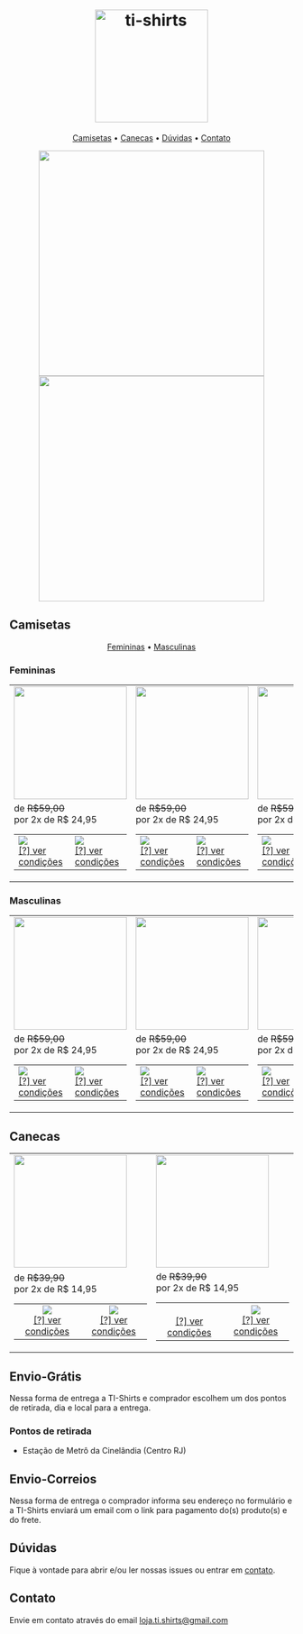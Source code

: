 <h1 align="center"><img src="https://github.com/ti-shirts/store/blob/master/src/logo-ti-shirt.png" width="200" alt="ti-shirts"></h1>


<p align="center">
    <a href="#camisetas">Camisetas</a> &bull;
    <a href="#canecas">Canecas</a> &bull;
    <a href="#dúvidas">Dúvidas</a> &bull;
    <a href="#contato">Contato</a>
</p>

<p align="center">
<img src="https://github.com/ti-shirts/store/blob/master/src/banner-1.png" width="400">
<img src="https://github.com/ti-shirts/store/blob/master/src/banner-2.png" width="400">
</p>


## Camisetas
<p align="center">
    <a href="##femininas">Femininas</a> &bull;
    <a href="##masculinas">Masculinas</a>
</p>

### Femininas
<table>
<tr>
    <td><img src="https://github.com/ti-shirts/store/blob/master/src/camisa-gitignore_feminina.jpg" width="200"></td>
    <td><img src="https://github.com/ti-shirts/store/blob/master/src/camisa-npm-i-ti-shirt_feminina.jpg" width="200"></td>
    <td><img src="https://github.com/ti-shirts/store/blob/master/src/camisa-react-native_feminina.jpg" width="200"></td>
    <td><img src="https://github.com/ti-shirts/store/blob/master/src/camisa-we-can-code-it.jpg" width="200"></td>
</tr>
<tr>
    <td>
         de <strike>R$59,00</strike><br>por 2x de R$ 24,95<br>
         <table align="center">
            <tr>
                <td>
                    <a target="_blank" href="https://docs.google.com/forms/d/e/1FAIpQLSfG1H36-kgR_3bGHqgaEYPmQULgmLJS31LUlMzRR3wlHpLkOg/viewform?usp=sf_link">
                    <img src="https://github.com/ti-shirts/store/blob/master/src/btn-frete-gratis.png"></a><br>
                    <a href="#envio-grátis">[?] ver condições</a><br>
                </td>
                <td>
                    <a target="_blank" href="https://docs.google.com/forms/d/e/1FAIpQLSd0JtjpRru6U-omHFN8-OCjCIYTD_BKRtkvdWIYUzBEGICTfQ/viewform?usp=sf_link">
                        <img src="https://github.com/ti-shirts/store/blob/master/src/btn-frete-padrao.jpg"></a><br>
                    <a href="#envio-correios">[?] ver condições</a>
                </td>
            </tr>
        </table>
    </td>
    <td>
         de <strike>R$59,00</strike><br>por 2x de R$ 24,95<br>
         <table align="center">
            <tr>
                <td>
                    <a target="_blank" href="https://docs.google.com/forms/d/e/1FAIpQLSed8V8frurBuZuMWOH-8vCozKkrq_6MPPafCVi0jAU7tFN5fQ/viewform?usp=sf_link">
                    <img src="https://github.com/ti-shirts/store/blob/master/src/btn-frete-gratis.png"></a><br>
                    <a href="#envio-grátis">[?] ver condições</a><br>
                </td>
                <td>
                    <a target="_blank" href="https://docs.google.com/forms/d/e/1FAIpQLSc4ifpMAfu_pb4RO3b4qiJ4L155JUVjH7bJmaWI4vuN52M6gA/viewform?usp=sf_link">
                        <img src="https://github.com/ti-shirts/store/blob/master/src/btn-frete-padrao.jpg"></a><br>
                    <a href="#envio-correios">[?] ver condições</a>
                </td>
            </tr>
        </table>
    </td>
    <td>
         de <strike>R$59,00</strike><br>por 2x de R$ 24,95<br>
         <table align="center">
            <tr>
                <td>
                    <a target="_blank" href="https://docs.google.com/forms/d/e/1FAIpQLScagMs1YVJqk1aQwDGGraWzoV7tSowm35wErMxcl3je1s0QXA/viewform?usp=sf_link">
                    <img src="https://github.com/ti-shirts/store/blob/master/src/btn-frete-gratis.png"></a><br>
                    <a href="#envio-grátis">[?] ver condições</a><br>
                </td>
                <td>
                    <a target="_blank" href="https://docs.google.com/forms/d/e/1FAIpQLSec9G-bxZHDHKwS9ME06Kn3gaUmcc8gf2vUTUgKDl2qKgmQDQ/viewform?usp=sf_link">
                        <img src="https://github.com/ti-shirts/store/blob/master/src/btn-frete-padrao.jpg"></a><br>
                    <a href="#envio-correios">[?] ver condições</a>
                </td>
            </tr>
        </table>
    </td>
    <td>
         de <strike>R$59,00</strike><br>por 2x de R$ 24,95<br>
         <table align="center">
            <tr>
                <td>
                    <a target="_blank" href="https://docs.google.com/forms/d/e/1FAIpQLSf7xzPe-DzzLgdEgGpOr6vfTEiPemW1wsqoeKqCitzqgUq6zg/viewform?usp=sf_link">
                    <img src="https://github.com/ti-shirts/store/blob/master/src/btn-frete-gratis.png"></a><br>
                    <a href="#envio-grátis">[?] ver condições</a><br>
                </td>
                <td>
                    <a target="_blank" href="https://docs.google.com/forms/d/e/1FAIpQLSc0NBUw1U-7THdzAsjCa0zg5ryqnUR3uh5OubnWSyUrK5Wk0A/viewform?usp=sf_link">
                        <img src="https://github.com/ti-shirts/store/blob/master/src/btn-frete-padrao.jpg"></a><br>
                    <a href="#envio-correios">[?] ver condições</a>
                </td>
            </tr>
        </table>
    </td>
</tr>
</table>

### Masculinas
<table>
<tr>
    <td><img src="https://github.com/ti-shirts/store/blob/master/src/camisa-gitignore.jpg" width="200"></td>
    <td><img src="https://github.com/ti-shirts/store/blob/master/src/camisa-js&&(...).jpg" width="200"></td>
    <td><img src="https://github.com/ti-shirts/store/blob/master/src/camisa-npm-i-ti-shirt.jpg" width="200"></td>
    <td><img src="https://github.com/ti-shirts/store/blob/master/src/camisa-react-native.jpg" width="200"></td>
</tr>
<tr>
    <td>
         de <strike>R$59,00</strike><br>por 2x de R$ 24,95<br>
         <table align="center">
            <tr>
                <td>
                    <a target="_blank" href="https://docs.google.com/forms/d/e/1FAIpQLSdfnyoD2ijK1LyuA22tFc3gsZcFUX8UD2yTAgGDGHePuXmLhQ/viewform?usp=sf_link">
                    <img src="https://github.com/ti-shirts/store/blob/master/src/btn-frete-gratis.png"></a><br>
                    <a href="#envio-grátis">[?] ver condições</a><br>
                </td>
                <td>
                    <a target="_blank" href="https://docs.google.com/forms/d/e/1FAIpQLSfkZJGc5jepLOlBLrQuGpYMkEjCAw-MmgbHE7l954GOfoPn3w/viewform?usp=sf_link">
                        <img src="https://github.com/ti-shirts/store/blob/master/src/btn-frete-padrao.jpg"></a><br>
                    <a href="#envio-correios">[?] ver condições</a>
                </td>
            </tr>
        </table>
    </td>
    <td>
         de <strike>R$59,00</strike><br>por 2x de R$ 24,95<br>
         <table align="center">
            <tr>
                <td>
                    <a target="_blank" href="https://docs.google.com/forms/d/e/1FAIpQLSdkfgtHypwnJKFeflMkkwLrEFhLO9YXapJZOrUe4Kvft0HVlA/viewform?usp=sf_link">
                    <img src="https://github.com/ti-shirts/store/blob/master/src/btn-frete-gratis.png"></a><br>
                    <a href="#envio-grátis">[?] ver condições</a><br>
                </td>
                <td>
                    <a target="_blank" href="https://docs.google.com/forms/d/e/1FAIpQLSfxdYOpCId9uX7UEgE4ytYdmRWdGFVYm7I0Dg-7lrLSqtXEnw/viewform?usp=sf_link">
                        <img src="https://github.com/ti-shirts/store/blob/master/src/btn-frete-padrao.jpg"></a><br>
                    <a href="#envio-correios">[?] ver condições</a>
                </td>
            </tr>
        </table>
    </td>
    <td>
         de <strike>R$59,00</strike><br>por 2x de R$ 24,95<br>
         <table align="center">
            <tr>
                <td>
                    <a target="_blank" href="https://docs.google.com/forms/d/e/1FAIpQLSdAMuqTMEu8NkCUysPdsHr10u3ZGMPFAc3ETE1mF2tunUHLwg/viewform?usp=sf_link">
                    <img src="https://github.com/ti-shirts/store/blob/master/src/btn-frete-gratis.png"></a><br>
                    <a href="#envio-grátis">[?] ver condições</a><br>
                </td>
                <td>
                    <a target="_blank" href="https://docs.google.com/forms/d/e/1FAIpQLSdzCqspIZVgvyHKoPo0gWUtuDxP4F0nj0JceOoj3zzNDDwJDQ/viewform?usp=sf_link">
                        <img src="https://github.com/ti-shirts/store/blob/master/src/btn-frete-padrao.jpg"></a><br>
                    <a href="#envio-correios">[?] ver condições</a>
                </td>
            </tr>
        </table>
    </td>
    <td>
         de <strike>R$59,00</strike><br>por 2x de R$ 24,95<br>
         <table align="center">
            <tr>
                <td>
                    <a target="_blank" href="https://docs.google.com/forms/d/e/1FAIpQLSdq8c24XIuPQ_H0nxL1VoqnW0BFKVcjJxxX_2bqZZw1LOqlFA/viewform?usp=sf_link">
                    <img src="https://github.com/ti-shirts/store/blob/master/src/btn-frete-gratis.png"></a><br>
                    <a href="#envio-grátis">[?] ver condições</a><br>
                </td>
                <td>
                    <a target="_blank" href="https://docs.google.com/forms/d/e/1FAIpQLSf3VRI9tTLXMvX7gOH8Ff8KmO29OtAdFgI2zLaHRMaChaRDkg/viewform?usp=sf_link">
                        <img src="https://github.com/ti-shirts/store/blob/master/src/btn-frete-padrao.jpg"></a><br>
                    <a href="#envio-correios">[?] ver condições</a>
                </td>
            </tr>
        </table>
    </td>
</tr>
</table>



## Canecas


<table>
<tr>
<td><img src="https://github.com/ti-shirts/store/blob/master/src/caneca-react-native.jpg" width="200"></td>
<td><img src="https://github.com/ti-shirts/store/blob/master/src/caneca-we-can-code-it.jpg" width="200"></td>
</tr>
<tr>
    <td>
         de <strike>R$39,90</strike><br>por 2x de R$ 14,95<br>
         <table align="center">
            <tr>
                <td align="center">
                    <a href="https://docs.google.com/forms/d/e/1FAIpQLScozek9qxDuG1ZkMGMbccqvzZHlHGi-pN536mN_QbLN6Hx4PA/viewform?usp=sf_link">
                    <img src="https://github.com/ti-shirts/store/blob/master/src/btn-frete-gratis.png"></a><br>
                    <a href="#envio-grátis">[?] ver condições</a><br>
                </td>
                <td align="center">
                    <a href="https://docs.google.com/forms/d/e/1FAIpQLSd8SZelfgsYT6sffQzbs9O4E1crZr3oPZTnGaIwO3YplL2IZw/viewform?usp=sf_link">
                         <img src="https://github.com/ti-shirts/store/blob/master/src/btn-frete-padrao.jpg">
                    </a><br>
                    <a href="#envio-correios">[?] ver condições</a>
                </td>
            </tr>
        </table>
    </td>
    <td>
         de <strike>R$39,90</strike><br>por 2x de R$ 14,95<br>
         <table align="center">
            <tr>
                <td align="center">
                    <a href="https://docs.google.com/forms/d/e/1FAIpQLSe6r8mlPcA6Ot1AcPh2odZQc_wrfU7vP-bSKyKHgr5MGb5Enw/viewform?usp=sf_link"
                    <img src="https://github.com/ti-shirts/store/blob/master/src/btn-frete-gratis.png"></a><br>
                    <a href="#envio-grátis">[?] ver condições</a><br>
                </td>
                <td align="center">
                    <a href="https://docs.google.com/forms/d/e/1FAIpQLSdGFBC2FiFQQQvqssjy9Zq_JbJwpBsL8T55a0ac0AL9US29Zg/viewform?usp=sf_link">
                         <img src="https://github.com/ti-shirts/store/blob/master/src/btn-frete-padrao.jpg">
                    </a><br>
                    <a href="#envio-correios">[?] ver condições</a>
                </td>
            </tr>
        </table>
    </td>
</tr>
</table>

## Envio-Grátis
Nessa forma de entrega a TI-Shirts e comprador escolhem um dos pontos de retirada, dia e local para a entrega.
### Pontos de retirada
- Estação de Metrô da Cinelândia (Centro RJ)

## Envio-Correios
Nessa forma de entrega o comprador informa seu endereço no formulário e a TI-Shirts enviará um email com o link para pagamento do(s) produto(s) e do frete.

## Dúvidas

Fique à vontade para abrir e/ou ler nossas issues ou entrar em <a href="#contato">contato</a>.


## Contato

Envie em contato através do email loja.ti.shirts@gmail.com
